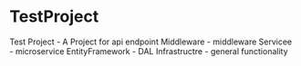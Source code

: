 # TestProject

Test Project - A Project for api endpoint
Middleware - middleware
Servicee - microservice
EntityFramework - DAL
Infrastructre - general functionality 
